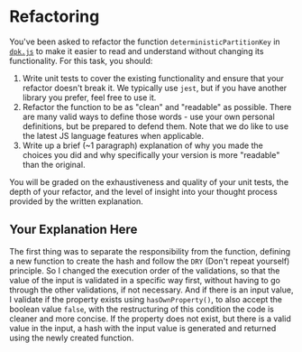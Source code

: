 # Refactoring

You've been asked to refactor the function `deterministicPartitionKey` in [`dpk.js`](dpk.js) to make it easier to read and understand without changing its functionality. For this task, you should:

1. Write unit tests to cover the existing functionality and ensure that your refactor doesn't break it. We typically use `jest`, but if you have another library you prefer, feel free to use it.
2. Refactor the function to be as "clean" and "readable" as possible. There are many valid ways to define those words - use your own personal definitions, but be prepared to defend them. Note that we do like to use the latest JS language features when applicable.
3. Write up a brief (~1 paragraph) explanation of why you made the choices you did and why specifically your version is more "readable" than the original.

You will be graded on the exhaustiveness and quality of your unit tests, the depth of your refactor, and the level of insight into your thought process provided by the written explanation.

## Your Explanation Here
The first thing was to separate the responsibility from the function, defining a new function to create the hash and follow the `DRY` (Don't repeat yourself) principle. So I changed the execution order of the validations, so that the value of the input is validated in a specific way first, without having to go through the other validations, if not necessary. And if there is an input value, I validate if the property exists using `hasOwnProperty()`, to also accept the boolean value `false`, with the restructuring of this condition the code is cleaner and more concise. If the property does not exist, but there is a valid value in the input, a hash with the input value is generated and returned using the newly created function.
